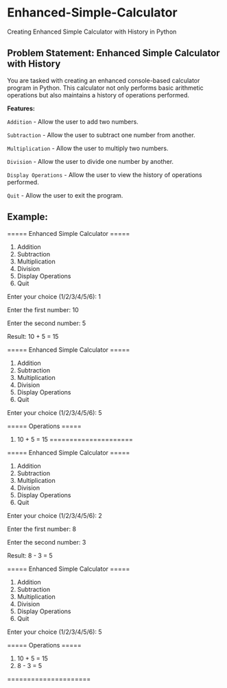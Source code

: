 # Enhanced-Simple-Calculator
Creating Enhanced Simple Calculator with History in Python

## Problem Statement: Enhanced Simple Calculator with History

You are tasked with creating an enhanced console-based calculator program in Python. This calculator not only 
performs basic arithmetic operations but also maintains a history of operations performed.

**Features:**

`Addition` - Allow the user to add two numbers.

`Subtraction` - Allow the user to subtract one number from another.

`Multiplication` - Allow the user to multiply two numbers.

`Division` - Allow the user to divide one number by another.

`Display Operations` - Allow the user to view the history of operations performed.

`Quit` - Allow the user to exit the program.


## Example:

===== Enhanced Simple Calculator =====
1. Addition
2. Subtraction
3. Multiplication
4. Division
5. Display Operations
6. Quit

Enter your choice (1/2/3/4/5/6): 1

Enter the first number: 10

Enter the second number: 5

Result: 10 + 5 = 15

===== Enhanced Simple Calculator =====
1. Addition
2. Subtraction
3. Multiplication
4. Division
5. Display Operations
6. Quit

Enter your choice (1/2/3/4/5/6): 5

===== Operations =====
1. 10 + 5 = 15
=====================

===== Enhanced Simple Calculator =====
1. Addition
2. Subtraction
3. Multiplication
4. Division
5. Display Operations
6. Quit

Enter your choice (1/2/3/4/5/6): 2

Enter the first number: 8

Enter the second number: 3

Result: 8 - 3 = 5

===== Enhanced Simple Calculator =====
1. Addition
2. Subtraction
3. Multiplication
4. Division
5. Display Operations
6. Quit

Enter your choice (1/2/3/4/5/6): 5

===== Operations =====

1. 10 + 5 = 15
2. 8 - 3 = 5

=====================
